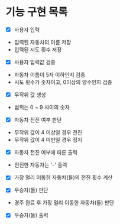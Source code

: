 # 기능 구현 목록

- [x] 사용자 입력 
- 입력된 자동차의 이름 저장
- 입력된 시도 횟수 저장


- [x] 사용자 입력값 검증
- 자동차 이름이 5자 이하인지 검증
- 시도 횟수가 숫자이고, 0이상의 양수인지 검증


- [x] 무작위 값 생성
- 범위는 0 ~ 9 사이의 숫자


- [x] 자동차 전진 여부 판단 
- 무작위 값이 4 이상일 경우 전진
- 무작위 값이 4 미만일 경우 정지


- [x] 자동차 전진 여부에 따른 출력
- 전진한 자동차는 '-' 출력


- [x] 가장 멀리 이동한 자동차(들)의 전진 횟수 계산


- [x] 우승자(들) 판단
- 경주 완료 후 가장 멀리 이동한 자동차(들) 판단


- [x] 우승자(들) 출력
